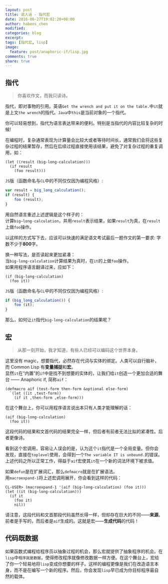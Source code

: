 ```yaml
---
layout: post
title: 说人话 - 指代宏
date: 2016-06-27T19:02:20+08:00
author: habens_chen
modified:
categories: blog
excerpt:
tags: [指代宏, lisp]
image:
  feature: post/anaphoric-if/lisp.jpg
comments: true
share: true
---
```


## 指代
>你喜欢作文，而我只读诗。

指代，即对事物的引用。英语`Get the wrench and put it on the table.`中`it`就是上文`the wrench`的指代。`Java`中`this`是当前对象的一个指代。  

你可以轻易想到，指代为语言表达带来的便利。特别是当指代的内容比较复杂的时候!  

在编程时，复杂通常表现为计算量会比较大或者等待时间长，通常我们会将这些复杂过程的结果暂存，然后在后续过程直接使用该结果，避免了对复杂过程的重复调用，如：

```common_lisp
(let ((result (big-long-calculation)))
  (if result
    (foo result)))
```

`JS`版（函数命名与`CL`中的不同仅仅因为编程风格）:

```javascript
var result = big_long_calculation();
if (result) {
	foo (result);
}
```

用自然语言重述上述逻辑是这个样子的：  
计算`big—long-calculation`，并用`result`表示结果，如果`result`为真，在`result`上做`foo`操作。  

以这样的方式写下去，应该可以快速的满足语文考试最后一题作文的第一要求: 字数不少于**800**字。  

换一种写法，是否读起来更加紧凑：  
当`big-long-calculation`计算结果为真时，在`it`的上做`foo`操作。  
如果用程序语言翻译过来，应如下：

```common_lisp
(if (big-long-calculation)
  (foo it))
```
`JS`版（函数命名与`CL`中的不同仅仅因为编程风格）:

```javascript
if (big_long_calculation()) {
	foo (it);
}
```
那么，如何让`it`指代`big-long-calculation`的结果呢？

## 宏
> 从那一刻开始，我才知道，有些人已经可以编码这个世界本身。

这里没有 magic，想要指代，必然存在代词与实体的绑定。人类可以自行脑补，而 Common Lisp 有**变量捕捉**和**宏**。  
显然`it`在“内置”的`if`中是找不到想要的实体的，让我们给`it`创造一个更加合适的舞台 —— Anaphoric if, 简称`aif`：

```common_lisp
(defmacro aif (test-form then-form &optional else-form)
  `(let ((it ,test-form))
    (if it ,then-form ,else-form)))
```
在这个舞台上，你可以用程序语言说出本只有人类才能理解的话：

```common_lisp
(aif (big-long-calculation)
  (foo it))
```
这段代码的结果和文首代码的结果完全一样，但后者有前者无法比拟的紧凑性。后者更像诗。

看到这个宏调用，容易让人误会的是，认为这个`it`指代是一个全局变量。但你会发现，直接在`toplevel`使用，会得到一个`The variable IT is unbound.`的错误。上述代码之所以正常工作，得益于`aif`宏使其`it`在一个新的词法环境下被求值。

如果`defun`是在扩展词汇，那么`defmacro`就是在扩展语法。  
用`macroexpand-1`将上述宏调用展开，你会看到这样的代码：

```common_lisp
CL-USER> (macroexpand-1 '(aif (big-long-calculation) (foo it)))
(let ((it (big-long-calculation)))
  (if it
    (foo it)
    nil))
```
请注意，这段代码和文首那段代码虽然长得一样，但却存在巨大的不同——**来源**。前者是手写的，而后者是`aif`生成的。这就是宏——**生成代码**的代码！

## 代码既数据
如果函数式编程给程序员以抽象过程的机会，那么宏就提供了抽象程序的机会。在`lisp`中`程序就是数据`，使得修改程序就像修改数据一样方便。在这个舞台上，宏给了你一个轻易地将`lisp`变成你想要的样子。这样的编程更像是我们在改造语言本身，而不是在编写一个新的程序。然后，你会发现`lisp`早已成为你目标程序最自然的载体。
